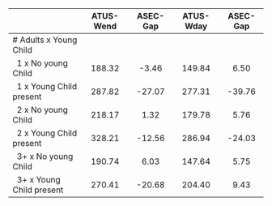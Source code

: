
|                      |    ATUS-Wend |     ASEC-Gap |    ATUS-Wday |     ASEC-Gap |
| -------------------- | :----------: | :----------: | :----------: | :----------: |
| # Adults x Young Child |              |              |              |              |
| &nbsp;&nbsp;1 x No young Child |       188.32 |        -3.46 |       149.84 |         6.50 |
| &nbsp;&nbsp;1 x Young Child present |       287.82 |       -27.07 |       277.31 |       -39.76 |
| &nbsp;&nbsp;2 x No young Child |       218.17 |         1.32 |       179.78 |         5.76 |
| &nbsp;&nbsp;2 x Young Child present |       328.21 |       -12.56 |       286.94 |       -24.03 |
| &nbsp;&nbsp;3+ x No young Child |       190.74 |         6.03 |       147.64 |         5.75 |
| &nbsp;&nbsp;3+ x Young Child present |       270.41 |       -20.68 |       204.40 |         9.43 |

